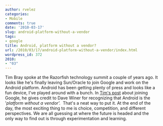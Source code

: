 ```yaml
---
author: rvelez
categories:
- Mobile
comments: true
date: '2010-03-17'
slug: android-platform-without-a-vendor
tags:
- google
title: Android, platform without a vendor?
url: /2010/03/17/android-platform-without-a-vendor/index.html
wordpress_id: 372
2010:
- "03"
---
```



Tim Bray spoke at the Razorfish technology summit a couple of years ago. It looks like he's finally leaving Sun/Oracle to join Google and work on the Android platform. Android has been getting plenty of press and looks like a fun device, I've played around with a bunch. In [Tim's post](http://www.tbray.org/ongoing/When/201x/2010/03/15/Joining-Google) about joining Google, he gives credit to Dave Winer for recognizing that Android is the '_platform without a vendor'._  That's a neat way to put it. At the end of the day, the most exciting thing to me is choice, competition, and different perspectives. We are all guessing at where the future is headed and the only way to find out is through experimentation and learning.
